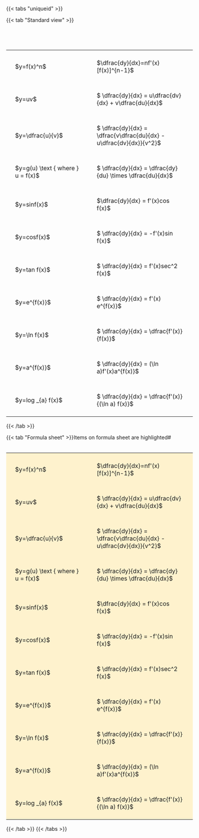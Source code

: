 ---
---

{{< tabs "uniqueid" >}}

{{< tab "Standard view" >}}

#  
<br>
<style type="text/css">
#T_918da th.col_heading {
  text-align: left;
  font-size: 1em;
}
#T_918da td {
  text-align: left;
  font-size: 1em;
  padding: 1.5em;
}
#T_918da_row0_col0, #T_918da_row1_col0, #T_918da_row2_col0, #T_918da_row3_col0, #T_918da_row4_col0, #T_918da_row5_col0, #T_918da_row6_col0, #T_918da_row7_col0, #T_918da_row8_col0, #T_918da_row9_col0, #T_918da_row10_col0 {
  width: 300px;
  white-space: pre-wrap;
}
#T_918da_row0_col1, #T_918da_row1_col1, #T_918da_row2_col1, #T_918da_row3_col1, #T_918da_row4_col1, #T_918da_row5_col1, #T_918da_row6_col1, #T_918da_row7_col1, #T_918da_row8_col1, #T_918da_row9_col1, #T_918da_row10_col1 {
  width: 400px;
  white-space: pre-wrap;
}
</style>
<table id="T_918da">
  <thead>
  </thead>
  <tbody>
    <tr>
      <td id="T_918da_row0_col0" class="data row0 col0" >$y=f(x)^n$</td>
      <td id="T_918da_row0_col1" class="data row0 col1" >$\dfrac{dy}{dx}=nf'(x)[f(x)]^{n-1}$</td>
    </tr>
    <tr>
      <td id="T_918da_row1_col0" class="data row1 col0" >$y=uv$</td>
      <td id="T_918da_row1_col1" class="data row1 col1" >$ \dfrac{dy}{dx} = u\dfrac{dv}{dx} + v\dfrac{du}{dx}$</td>
    </tr>
    <tr>
      <td id="T_918da_row2_col0" class="data row2 col0" >$y=\dfrac{u}{v}$</td>
      <td id="T_918da_row2_col1" class="data row2 col1" >$ \dfrac{dy}{dx} = \dfrac{v\dfrac{du}{dx} - u\dfrac{dv}{dx}}{v^2}$</td>
    </tr>
    <tr>
      <td id="T_918da_row3_col0" class="data row3 col0" >$y=g(u) \text { where } u = f(x)$</td>
      <td id="T_918da_row3_col1" class="data row3 col1" >$ \dfrac{dy}{dx} = \dfrac{dy}{du} \times \dfrac{du}{dx}$</td>
    </tr>
    <tr>
      <td id="T_918da_row4_col0" class="data row4 col0" >$y=sinf(x)$</td>
      <td id="T_918da_row4_col1" class="data row4 col1" >$\dfrac{dy}{dx} = f'(x)cos f(x)$</td>
    </tr>
    <tr>
      <td id="T_918da_row5_col0" class="data row5 col0" >$y=cosf(x)$</td>
      <td id="T_918da_row5_col1" class="data row5 col1" >$ \dfrac{dy}{dx} = -f'(x)sin f(x)$</td>
    </tr>
    <tr>
      <td id="T_918da_row6_col0" class="data row6 col0" >$y=tan f(x)$</td>
      <td id="T_918da_row6_col1" class="data row6 col1" >$ \dfrac{dy}{dx} = f'(x)sec^2 f(x)$</td>
    </tr>
    <tr>
      <td id="T_918da_row7_col0" class="data row7 col0" >$y=e^{f(x)}$</td>
      <td id="T_918da_row7_col1" class="data row7 col1" >$ \dfrac{dy}{dx} = f'(x) e^{f(x)}$</td>
    </tr>
    <tr>
      <td id="T_918da_row8_col0" class="data row8 col0" >$y=\ln f(x)$</td>
      <td id="T_918da_row8_col1" class="data row8 col1" >$ \dfrac{dy}{dx} = \dfrac{f'(x)}{f(x)}$</td>
    </tr>
    <tr>
      <td id="T_918da_row9_col0" class="data row9 col0" >$y=a^{f(x)}$</td>
      <td id="T_918da_row9_col1" class="data row9 col1" >$ \dfrac{dy}{dx} = (\ln a)f'(x)a^{f(x)}$</td>
    </tr>
    <tr>
      <td id="T_918da_row10_col0" class="data row10 col0" >$y=log _{a} f(x)$</td>
      <td id="T_918da_row10_col1" class="data row10 col1" >$ \dfrac{dy}{dx} = \dfrac{f'(x)}{(\ln a) f(x)}$</td>
    </tr>
  </tbody>
</table>
{{< /tab >}}

{{< tab "Formula sheet" >}}Items on formula sheet are highlighted#  
<br>
<style type="text/css">
#T_cd597 th.col_heading {
  text-align: left;
  font-size: 1em;
}
#T_cd597 td {
  text-align: left;
  font-size: 1em;
  padding: 1.5em;
}
#T_cd597_row0_col0, #T_cd597_row1_col0, #T_cd597_row2_col0, #T_cd597_row3_col0, #T_cd597_row4_col0, #T_cd597_row5_col0, #T_cd597_row6_col0, #T_cd597_row7_col0, #T_cd597_row8_col0, #T_cd597_row9_col0, #T_cd597_row10_col0 {
  width: 300px;
  background-color: rgba(255,194,10, 0.2);
  white-space: pre-wrap;
}
#T_cd597_row0_col1, #T_cd597_row1_col1, #T_cd597_row2_col1, #T_cd597_row3_col1, #T_cd597_row4_col1, #T_cd597_row5_col1, #T_cd597_row6_col1, #T_cd597_row7_col1, #T_cd597_row8_col1, #T_cd597_row9_col1, #T_cd597_row10_col1 {
  width: 400px;
  background-color: rgba(255,194,10, 0.2);
  white-space: pre-wrap;
}
</style>
<table id="T_cd597">
  <thead>
  </thead>
  <tbody>
    <tr>
      <td id="T_cd597_row0_col0" class="data row0 col0" >$y=f(x)^n$</td>
      <td id="T_cd597_row0_col1" class="data row0 col1" >$\dfrac{dy}{dx}=nf'(x)[f(x)]^{n-1}$</td>
    </tr>
    <tr>
      <td id="T_cd597_row1_col0" class="data row1 col0" >$y=uv$</td>
      <td id="T_cd597_row1_col1" class="data row1 col1" >$ \dfrac{dy}{dx} = u\dfrac{dv}{dx} + v\dfrac{du}{dx}$</td>
    </tr>
    <tr>
      <td id="T_cd597_row2_col0" class="data row2 col0" >$y=\dfrac{u}{v}$</td>
      <td id="T_cd597_row2_col1" class="data row2 col1" >$ \dfrac{dy}{dx} = \dfrac{v\dfrac{du}{dx} - u\dfrac{dv}{dx}}{v^2}$</td>
    </tr>
    <tr>
      <td id="T_cd597_row3_col0" class="data row3 col0" >$y=g(u) \text { where } u = f(x)$</td>
      <td id="T_cd597_row3_col1" class="data row3 col1" >$ \dfrac{dy}{dx} = \dfrac{dy}{du} \times \dfrac{du}{dx}$</td>
    </tr>
    <tr>
      <td id="T_cd597_row4_col0" class="data row4 col0" >$y=sinf(x)$</td>
      <td id="T_cd597_row4_col1" class="data row4 col1" >$\dfrac{dy}{dx} = f'(x)cos f(x)$</td>
    </tr>
    <tr>
      <td id="T_cd597_row5_col0" class="data row5 col0" >$y=cosf(x)$</td>
      <td id="T_cd597_row5_col1" class="data row5 col1" >$ \dfrac{dy}{dx} = -f'(x)sin f(x)$</td>
    </tr>
    <tr>
      <td id="T_cd597_row6_col0" class="data row6 col0" >$y=tan f(x)$</td>
      <td id="T_cd597_row6_col1" class="data row6 col1" >$ \dfrac{dy}{dx} = f'(x)sec^2 f(x)$</td>
    </tr>
    <tr>
      <td id="T_cd597_row7_col0" class="data row7 col0" >$y=e^{f(x)}$</td>
      <td id="T_cd597_row7_col1" class="data row7 col1" >$ \dfrac{dy}{dx} = f'(x) e^{f(x)}$</td>
    </tr>
    <tr>
      <td id="T_cd597_row8_col0" class="data row8 col0" >$y=\ln f(x)$</td>
      <td id="T_cd597_row8_col1" class="data row8 col1" >$ \dfrac{dy}{dx} = \dfrac{f'(x)}{f(x)}$</td>
    </tr>
    <tr>
      <td id="T_cd597_row9_col0" class="data row9 col0" >$y=a^{f(x)}$</td>
      <td id="T_cd597_row9_col1" class="data row9 col1" >$ \dfrac{dy}{dx} = (\ln a)f'(x)a^{f(x)}$</td>
    </tr>
    <tr>
      <td id="T_cd597_row10_col0" class="data row10 col0" >$y=log _{a} f(x)$</td>
      <td id="T_cd597_row10_col1" class="data row10 col1" >$ \dfrac{dy}{dx} = \dfrac{f'(x)}{(\ln a) f(x)}$</td>
    </tr>
  </tbody>
</table>
{{< /tab >}}
{{< /tabs >}}